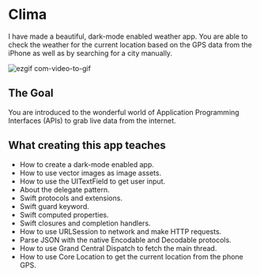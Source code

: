 
#  Clima

I have made a beautiful, dark-mode enabled weather app. You are able to check the weather for the current location based on the GPS data from the iPhone as well as by searching for a city manually. 

![ezgif com-video-to-gif](https://github.com/mesutgdk/Clima/assets/112901255/c927037c-ac38-4ee3-8847-0c4fa07b9d8d)


## The Goal

You are introduced to the wonderful world of Application Programming Interfaces (APIs) to grab live data from the internet.


## What creating this app teaches

* How to create a dark-mode enabled app.
* How to use vector images as image assets.
* How to use the UITextField to get user input. 
* About the delegate pattern.
* Swift protocols and extensions. 
* Swift guard keyword. 
* Swift computed properties.
* Swift closures and completion handlers.
* How to use URLSession to network and make HTTP requests.
* Parse JSON with the native Encodable and Decodable protocols. 
* How to use Grand Central Dispatch to fetch the main thread.
* How to use Core Location to get the current location from the phone GPS. 

